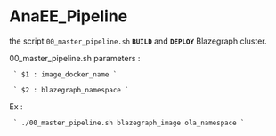 # AnaEE_Pipeline

the script `00_master_pipeline.sh` **`BUILD`** and **`DEPLOY`** Blazegraph cluster.

00_master_pipeline.sh parameters :
 
     ` $1 : image_docker_name ` 

     ` $2 : blazegraph_namespace ` 

Ex : 

     ` ./00_master_pipeline.sh blazegraph_image ola_namespace `
